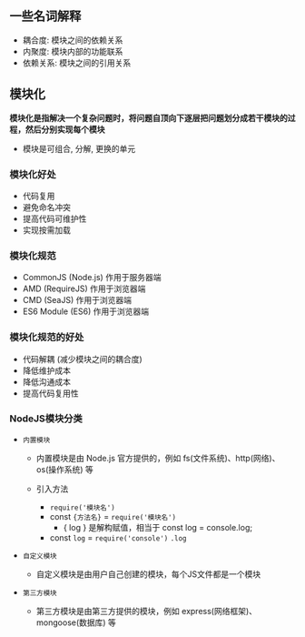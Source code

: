 
## 一些名词解释

- 耦合度: 模块之间的依赖关系
- 内聚度: 模块内部的功能联系
- 依赖关系: 模块之间的引用关系

## 模块化

**模块化是指解决一个复杂问题时，将问题自顶向下逐层把问题划分成若干模块的过程，然后分别实现每个模块**

- 模块是可组合, 分解, 更换的单元

### 模块化好处

- 代码复用
- 避免命名冲突
- 提高代码可维护性
- 实现按需加载

### 模块化规范

- CommonJS (Node.js) 作用于服务器端
- AMD (RequireJS) 作用于浏览器端
- CMD (SeaJS)   作用于浏览器端
- ES6 Module (ES6)  作用于浏览器端

### 模块化规范的好处

- 代码解耦 (减少模块之间的耦合度)
- 降低维护成本
- 降低沟通成本
- 提高代码复用性

### NodeJS模块分类

- `内置模块`
    - 内置模块是由 Node.js 官方提供的，例如 fs(文件系统)、http(网络)、os(操作系统) 等

    - 引入方法
        - `require('模块名')`
        - const `{方法名}` = `require('模块名')`
            - { log } 是解构赋值，相当于 const log = console.log;
        - const `log` = `require('console')` `.log`

- `自定义模块`
    - 自定义模块是由用户自己创建的模块，每个JS文件都是一个模块

- `第三方模块`
    - 第三方模块是由第三方提供的模块，例如 express(网络框架)、mongoose(数据库) 等